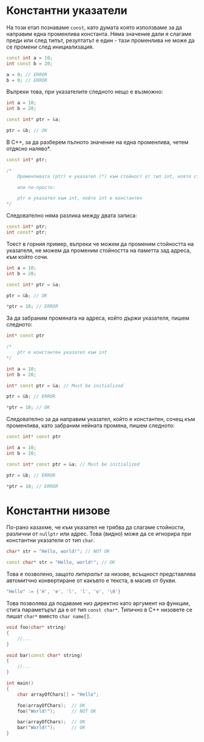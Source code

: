 # Константни указатели
На този етап познаваме `const`, като думата която използваме за да направим една променлива константа. Няма значение дали я слагаме преди или след типът, резултатът е един - тази променлива не може да се промени след инициализация.
```cpp
const int a = 10;
int const b = 20;

a = 0; // ERROR
b = 0; // ERROR
```
Въпреки това, при указателите следното нещо е възможно:
```cpp
int a = 10;
int b = 20;

const int* ptr = &a;

ptr = &b; // OK
```

В С++, за да разберем пълното значение на една променлива, четем отдясно наляво*.

```cpp
const int* ptr;

/*
    Променливата (ptr) е указател (*) към стойност от тип int, която стойност няма да може да се промени чрез този указател (const)

    или по-просто:

    ptr e указател към int, който int е константен 
*/
```
Следователно няма разлика между двата записа:
```cpp
const int* ptr;
int const* ptr;
```

Тоест в горния пример, въпреки че можем да променим стойността на указателя, не можем да променим стойността на паметта зад адреса, към който сочи.

```cpp
int a = 10;
int b = 20;

const int* ptr = &a;

ptr = &b; // OK

*ptr = 10; // ERROR
```

За да забраним промяната на адреса, който държи указателя, пишем следното:
```cpp
int* const ptr

/*
    ptr e константен указател към int 
*/
```

```cpp
int a = 10;
int b = 20;

int* const ptr = &a; // Must be initialized

ptr = &b; // ERROR

*ptr = 10; // OK
```

Следователно за да направим указател, който е константен, сочещ към променлива, като забраним нейната промяна, пишем следното:
```cpp
const int* const ptr
```
```cpp
int a = 10;
int b = 20;

const int* const ptr = &a; // Must be initialized

ptr = &b; // ERROR

*ptr = 10; // ERROR
```

# Константни низове
По-рано казахме, че към указател не трябва да слагаме стойности, различни от `nullptr` или адрес. Това (видно) може да се игнорира при константни указатели от тип `char`.

```cpp
char* str = "Hello, world!"; // NOT OK

const char* str = "Hello, world!"; // OK
```

Това е позволено, защото *литералът* за низове, всъщност представлява автомитчно конвертиране от какъвто е текста, в масив от букви.

```cpp
"Hello" := {'H', 'e', 'l', 'l', 'o', '\0'}
```

Това позволява да подаваме низ директно като аргумент на функции, стига параметърът да е от тип `const char*`. Типично в С++ низовете се пишат `char*` вместо `char name[]`.

```cpp
void foo(char* string)
{
    //...
}

void bar(const char* string)
{
    //...
}

int main()
{
    char arrayOfChars[] = "Hello";

    foo(arrayOfChars);  // OK
    foo("World!");      // NOT OK

    bar(arrayOfChars);  // OK
    bar("World!");      // OK
}
```